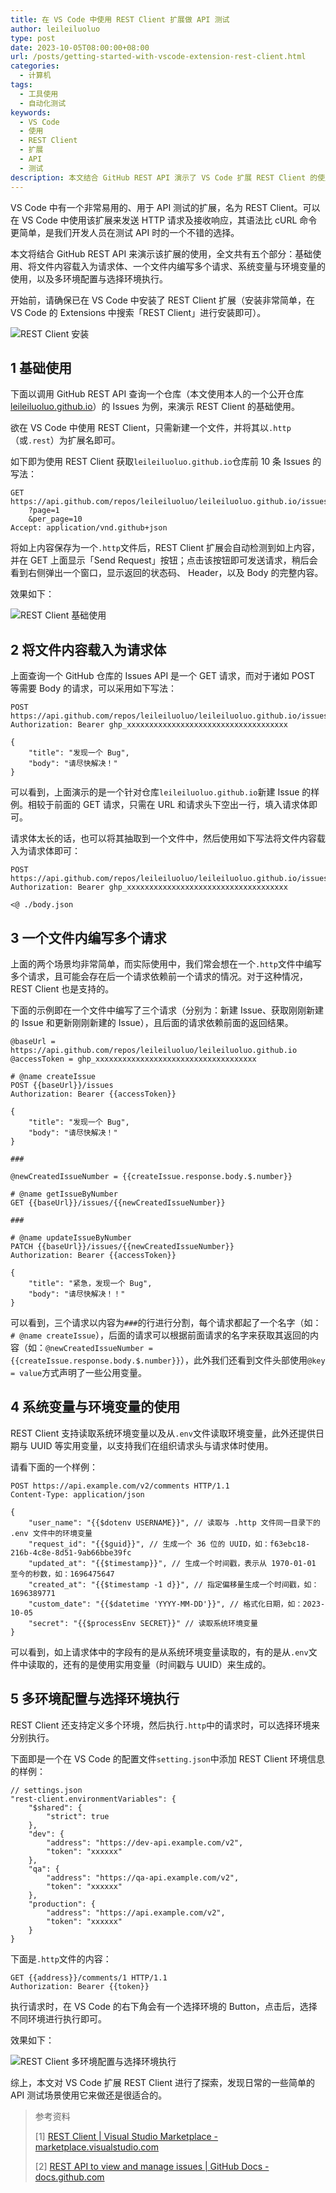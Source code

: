 ```yaml
---
title: 在 VS Code 中使用 REST Client 扩展做 API 测试
author: leileiluoluo
type: post
date: 2023-10-05T08:00:00+08:00
url: /posts/getting-started-with-vscode-extension-rest-client.html
categories:
  - 计算机
tags:
  - 工具使用
  - 自动化测试
keywords:
  - VS Code
  - 使用
  - REST Client
  - 扩展
  - API
  - 测试
description: 本文结合 GitHub REST API 演示了 VS Code 扩展 REST Client 的使用，全文共有五个部分：基础使用、将文件内容载入为请求体、一个文件内编写多个请求、系统变量与环境变量的使用，以及多环境配置与选择环境执行。
---
```


VS Code 中有一个非常易用的、用于 API 测试的扩展，名为 REST Client。可以在 VS Code 中使用该扩展来发送 HTTP 请求及接收响应，其语法比 cURL 命令更简单，是我们开发人员在测试 API 时的一个不错的选择。

本文将结合 GitHub REST API 来演示该扩展的使用，全文共有五个部分：基础使用、将文件内容载入为请求体、一个文件内编写多个请求、系统变量与环境变量的使用，以及多环境配置与选择环境执行。

开始前，请确保已在 VS Code 中安装了 REST Client 扩展（安装非常简单，在 VS Code 的 Extensions 中搜索「REST Client」进行安装即可）。

![REST Client 安装](https://leileiluoluo.github.io/static/images/uploads/2023/10/vscode-extension-rest-client-installation.png#center)

## 1 基础使用

下面以调用 GitHub REST API 查询一个仓库（本文使用本人的一个公开仓库 [leileiluoluo.github.io](https://github.com/leileiluoluo/leileiluoluo.github.io)）的 Issues 为例，来演示 REST Client 的基础使用。

欲在 VS Code 中使用 REST Client，只需新建一个文件，并将其以`.http`（或`.rest`）为扩展名即可。

如下即为使用 REST Client 获取`leileiluoluo.github.io`仓库前 10 条 Issues 的写法：

```text
GET https://api.github.com/repos/leileiluoluo/leileiluoluo.github.io/issues
    ?page=1
    &per_page=10
Accept: application/vnd.github+json
```

将如上内容保存为一个`.http`文件后，REST Client 扩展会自动检测到如上内容，并在 GET 上面显示「Send Request」按钮；点击该按钮即可发送请求，稍后会看到右侧弹出一个窗口，显示返回的状态码、 Header，以及 Body 的完整内容。

效果如下：

![REST Client 基础使用](https://leileiluoluo.github.io/static/images/uploads/2023/10/vscode-extension-rest-client-basic-usage.png#center)

## 2 将文件内容载入为请求体

上面查询一个 GitHub 仓库的 Issues API 是一个 GET 请求，而对于诸如 POST 等需要 Body 的请求，可以采用如下写法：

```text
POST https://api.github.com/repos/leileiluoluo/leileiluoluo.github.io/issues
Authorization: Bearer ghp_xxxxxxxxxxxxxxxxxxxxxxxxxxxxxxxxxxxx

{
    "title": "发现一个 Bug",
    "body": "请尽快解决！"
}
```

可以看到，上面演示的是一个针对仓库`leileiluoluo.github.io`新建 Issue 的样例。相较于前面的 GET 请求，只需在 URL 和请求头下空出一行，填入请求体即可。

请求体太长的话，也可以将其抽取到一个文件中，然后使用如下写法将文件内容载入为请求体即可：

```text
POST https://api.github.com/repos/leileiluoluo/leileiluoluo.github.io/issues
Authorization: Bearer ghp_xxxxxxxxxxxxxxxxxxxxxxxxxxxxxxxxxxxx

<@ ./body.json
```

## 3 一个文件内编写多个请求

上面的两个场景均非常简单，而实际使用中，我们常会想在一个`.http`文件中编写多个请求，且可能会存在后一个请求依赖前一个请求的情况。对于这种情况，REST Client 也是支持的。

下面的示例即在一个文件中编写了三个请求（分别为：新建 Issue、获取刚刚新建的 Issue 和更新刚刚新建的 Issue），且后面的请求依赖前面的返回结果。

```text
@baseUrl = https://api.github.com/repos/leileiluoluo/leileiluoluo.github.io
@accessToken = ghp_xxxxxxxxxxxxxxxxxxxxxxxxxxxxxxxxxxxx

# @name createIssue
POST {{baseUrl}}/issues
Authorization: Bearer {{accessToken}}

{
    "title": "发现一个 Bug",
    "body": "请尽快解决！"
}

###

@newCreatedIssueNumber = {{createIssue.response.body.$.number}}

# @name getIssueByNumber
GET {{baseUrl}}/issues/{{newCreatedIssueNumber}}

###

# @name updateIssueByNumber
PATCH {{baseUrl}}/issues/{{newCreatedIssueNumber}}
Authorization: Bearer {{accessToken}}

{
    "title": "紧急，发现一个 Bug",
    "body": "请尽快解决！！"
}
```

可以看到，三个请求以内容为`###`的行进行分割，每个请求都起了一个名字（如：`# @name createIssue`），后面的请求可以根据前面请求的名字来获取其返回的内容（如：`@newCreatedIssueNumber = {{createIssue.response.body.$.number}}`），此外我们还看到文件头部使用`@key = value`方式声明了一些公用变量。

## 4 系统变量与环境变量的使用

REST Client 支持读取系统环境变量以及从`.env`文件读取环境变量，此外还提供日期与 UUID 等实用变量，以支持我们在组织请求头与请求体时使用。

请看下面的一个样例：

```text
POST https://api.example.com/v2/comments HTTP/1.1
Content-Type: application/json

{
    "user_name": "{{$dotenv USERNAME}}", // 读取与 .http 文件同一目录下的 .env 文件中的环境变量
    "request_id": "{{$guid}}", // 生成一个 36 位的 UUID，如：f63ebc18-216b-4c8e-8d51-9ab66bbe39fc
    "updated_at": "{{$timestamp}}", // 生成一个时间戳，表示从 1970-01-01 至今的秒数，如：1696475647
    "created_at": "{{$timestamp -1 d}}", // 指定偏移量生成一个时间戳，如：1696389771
    "custom_date": "{{$datetime 'YYYY-MM-DD'}}", // 格式化日期，如：2023-10-05
    "secret": "{{$processEnv SECRET}}" // 读取系统环境变量
}
```

可以看到，如上请求体中的字段有的是从系统环境变量读取的，有的是从`.env`文件中读取的，还有的是使用实用变量（时间戳与 UUID）来生成的。

## 5 多环境配置与选择环境执行

REST Client 还支持定义多个环境，然后执行`.http`中的请求时，可以选择环境来分别执行。

下面即是一个在 VS Code 的配置文件`setting.json`中添加 REST Client 环境信息的样例：

```text
// settings.json
"rest-client.environmentVariables": {
    "$shared": {
        "strict": true
    },
    "dev": {
        "address": "https://dev-api.example.com/v2",
        "token": "xxxxxx"
    },
    "qa": {
        "address": "https://qa-api.example.com/v2",
        "token": "xxxxxx"
    },
    "production": {
        "address": "https://api.example.com/v2",
        "token": "xxxxxx"
    }
}
```

下面是`.http`文件的内容：

```text
GET {{address}}/comments/1 HTTP/1.1
Authorization: Bearer {{token}}
```

执行请求时，在 VS Code 的右下角会有一个选择环境的 Button，点击后，选择不同环境进行执行即可。

效果如下：

![REST Client 多环境配置与选择环境执行](https://leileiluoluo.github.io/static/images/uploads/2023/10/vscode-extension-rest-client-multiple-environments.png#center)

综上，本文对 VS Code 扩展 REST Client 进行了探索，发现日常的一些简单的 API 测试场景使用它来做还是很适合的。

> 参考资料
>
> [1] [REST Client | Visual Studio Marketplace - marketplace.visualstudio.com](https://marketplace.visualstudio.com/items?itemName=humao.rest-client)
>
> [2] [REST API to view and manage issues | GitHub Docs - docs.github.com](https://docs.github.com/en/rest/issues?apiVersion=2022-11-28)
